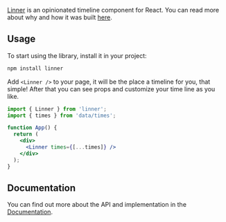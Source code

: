 [Linner](https://linner.vercel.app) is an opinionated timeline component for React. You can read more about why and how it was built [here](https://medium.com/@aminahmadydeveloper/building-a-timeline-component-7c26df4445e6).

## Usage

To start using the library, install it in your project:

```bash
npm install linner
```

Add `<Linner />` to your page, it will be the place a timeline for you, that simple!
After that you can see props and customize your time line as you like.

```jsx
import { Linner } from 'linner';
import { times } from 'data/times';

function App() {
  return (
    <div>
      <Linner times={[...times]} />
    </div>
  );
}
```

## Documentation

You can find out more about the API and implementation in the [Documentation](https://linner.vercel.app/getting-started).
